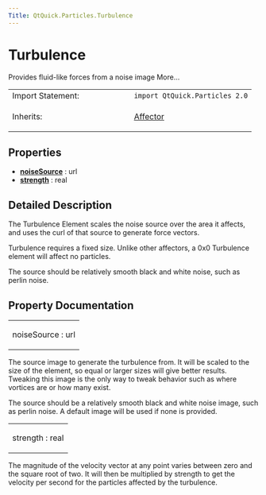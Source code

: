 ```yaml
---
Title: QtQuick.Particles.Turbulence
---
```

        
Turbulence
==========

<span class="subtitle"></span>
Provides fluid-like forces from a noise image More...

<table>
<colgroup>
<col width="50%" />
<col width="50%" />
</colgroup>
<tbody>
<tr class="odd">
<td>Import Statement:</td>
<td><code>import QtQuick.Particles 2.0</code></td>
</tr>
<tr class="even">
<td>Inherits:</td>
<td><p><a href="QtQuick.Particles.Affector.md">Affector</a></p></td>
</tr>
</tbody>
</table>

<span id="properties"></span>
Properties
----------

-   ****[noiseSource](#noiseSource-prop)**** : url
-   ****[strength](#strength-prop)**** : real

<span id="details"></span>
Detailed Description
--------------------

The Turbulence Element scales the noise source over the area it affects, and uses the curl of that source to generate force vectors.

Turbulence requires a fixed size. Unlike other affectors, a 0x0 Turbulence element will affect no particles.

The source should be relatively smooth black and white noise, such as perlin noise.

Property Documentation
----------------------

<table>
<colgroup>
<col width="100%" />
</colgroup>
<tbody>
<tr class="odd">
<td><p><span id="noiseSource-prop"></span><span class="name">noiseSource</span> : <span class="type">url</span></p></td>
</tr>
</tbody>
</table>

The source image to generate the turbulence from. It will be scaled to the size of the element, so equal or larger sizes will give better results. Tweaking this image is the only way to tweak behavior such as where vortices are or how many exist.

The source should be a relatively smooth black and white noise image, such as perlin noise. A default image will be used if none is provided.

<table>
<colgroup>
<col width="100%" />
</colgroup>
<tbody>
<tr class="odd">
<td><p><span id="strength-prop"></span><span class="name">strength</span> : <span class="type">real</span></p></td>
</tr>
</tbody>
</table>

The magnitude of the velocity vector at any point varies between zero and the square root of two. It will then be multiplied by strength to get the velocity per second for the particles affected by the turbulence.

